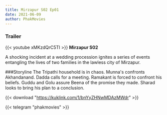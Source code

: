 ```yaml
---
title: Mirzapur S02 Ep01
date: 2021-06-09
author: PhakMovies
---
```


### Trailer
{{< youtube xMKzdQrC5TI >}}
**Mirzapur S02**

A shocking incident at a wedding procession ignites a series of events entangling the lives of two families in the lawless city of Mirzapur.

###Storyline
The Tripathi household is in chaos. Munna's confronts Akhandanand. Dadda calls for a meeting. Ramakant is forced to confront his beliefs. Guddu and Golu assure Beena of the promise they made. Sharad looks to bring his plan to a conclusion.

{{< download "https://kuklink.com/1/bnYyZHNwMDAzMWdr" >}}



{{< telegram "phakmovies" >}}